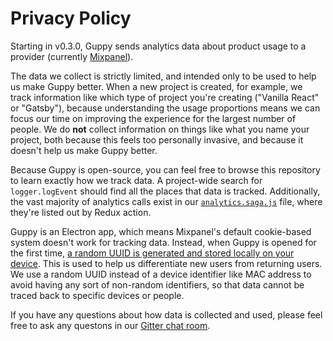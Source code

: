 # Privacy Policy

Starting in v0.3.0, Guppy sends analytics data about product usage to a provider (currently [Mixpanel](https://mixpanel.com)).

The data we collect is strictly limited, and intended only to be used to help us make Guppy better. When a new project is created, for example, we track information like which type of project you're creating ("Vanilla React" or "Gatsby"), because understanding the usage proportions means we can focus our time on improving the experience for the largest number of people. We do **not** collect information on things like what you name your project, both because this feels too personally invasive, and because it doesn't help us make Guppy better.

Because Guppy is open-source, you can feel free to browse this repository to learn exactly how we track data. A project-wide search for `logger.logEvent` should find all the places that data is tracked. Additionally, the vast majority of analytics calls exist in our [`analytics.saga.js`](https://github.com/joshwcomeau/guppy/blob/8dcc14e225a109b82d8aec159efd7c7e3af3a329/src/sagas/analytics.saga.js#L46) file, where they're listed out by Redux action.

Guppy is an Electron app, which means Mixpanel's default cookie-based system doesn't work for tracking data. Instead, when Guppy is opened for the first time, [a random UUID is generated and stored locally on your device](https://github.com/joshwcomeau/guppy/blob/8dcc14e225a109b82d8aec159efd7c7e3af3a329/src/services/analytics.service.js#L30). This is used to help us differentiate new users from returning users. We use a random UUID instead of a device identifier like MAC address to avoid having any sort of non-random identifiers, so that data cannot be traced back to specific devices or people.

If you have any questions about how data is collected and used, please feel free to ask any questons in our [Gitter chat room](https://gitter.im/guppy-gui/Lobby).
